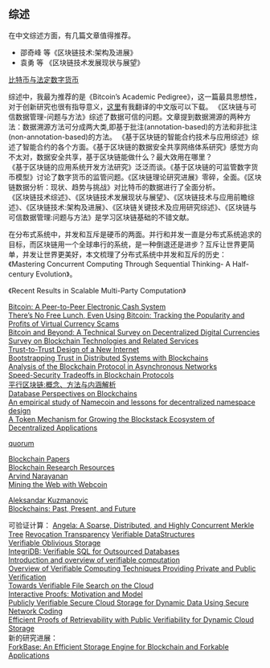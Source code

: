 ##  综述

在中文综述方面，有几篇文章值得推荐。   
+ 邵奇峰 等《区块链技术:架构及进展》
+ 袁勇 等 《区块链技术发展现状与展望》

[比特币与法定数字货币](http://www.jcr.cacrnet.org.cn:8080/mmxb/CN/article/downloadArticleFile.do?attachType=PDF&id=189)

综述中，我最为推荐的是《Bitcoin’s Academic Pedigree》，这一篇最具思想性，对于创新研究也很有指导意义，[这里](https://github.com/stone-note/articles)有我翻译的中文版可以下载。
《区块链与可信数据管理-问题与方法》综述了数据可信的问题。文章提到数据溯源的两种方法：数据溯源方法可分成两大类,即基于批注(annotation-based)的方法和非批注(non-annotation-based)的方法。
《基于区块链的智能合约技术与应用综述》综述了智能合约的各个方面。《基于区块链的数据安全共享网络体系研究》感觉方向不太对，数据安全共享，基于区块链能做什么？最大效用在哪里？   
《基于区块链的应用系统开发方法研究》泛泛而谈。《基于区块链的可监管数字货币模型》讨论了数字货币的监管问题。《区块链理论研究进展》零碎，全面。《区块链数据分析：现状、趋势与挑战》对比特币的数据进行了全面分析。    
《区块链技术综述》、《区块链技术发展现状与展望》、《区块链技术与应用前瞻综述》、《区块链技术:架构及进展》、《区块链关键技术及应用研究综述》、《区块链与可信数据管理:问题与方法》是学习区块链基础的不错文献。    


在分布式系统中，并发和互斥是硬币的两面。并行和并发一直是分布式系统追求的目标，而区块链用一个全球串行的系统，是一种倒退还是进步？互斥让世界更简单，并发让世界更美好，本文梳理了分布式系统中并发和互斥的历史：《Mastering Concurrent Computing Through Sequential Thinking- A Half-century Evolution》。

《Recent Results in Scalable Multi-Party Computation》


[Bitcoin: A Peer-to-Peer Electronic Cash System](https://bitcoin.org/bitcoin.pdf)    
[There’s No Free Lunch, Even Using Bitcoin: Tracking the Popularity and Profits of Virtual Currency Scams](https://fc15.ifca.ai/preproceedings/paper_75.pdf)   
[Bitcoin and Beyond: A Technical Survey on Decentralized Digital Currencies](https://eprint.iacr.org/2015/464.pdf)   
[Survey on Blockchain Technologies and Related Services](http://www.meti.go.jp/english/press/2016/pdf/0531_01f.pdf)   
[Trust-to-Trust Design of a New Internet](https://muneebali.com/thesis)   
[Bootstrapping Trust in Distributed Systems with Blockchains](https://www.usenix.org/system/files/login/articles/login_fall16_10_ali.pdf)   
[Analysis of the Blockchain Protocol in Asynchronous Networks](https://eprint.iacr.org/2016/454.pdf)   
[Speed-Security Tradeoffs in Blockchain Protocols](https://eprint.iacr.org/2015/1019.pdf)   
[平行区块链:概念、方法与内涵解析](http://www.aas.net.cn/CN/abstract/abstract19148.shtml)   
[Database Perspectives on Blockchains](https://arxiv.org/abs/1803.06015)   
[An empirical study of Namecoin and lessons for decentralized namespace design](http://randomwalker.info/publications/namespaces.pdf)   
[A Token Mechanism for Growing the Blockstack Ecosystem of Decentralized Applications](https://blockstack.com/tokenpaper.pdf)   


[quorum](https://github.com/jpmorganchase/quorum)

[Blockchain Papers](https://github.com/decrypto-org/blockchain-papers)   
[Blockchain Research Resources](https://docs.google.com/document/d/1J8hehbnZWzcIUMQcxMiGbjz86wDu3zDFF7UtkR0XjGE/edit#heading=h.ibfb9gi7twee)   
[Arvind Narayanan](http://randomwalker.info/)       
[Mining the Web with Webcoin](http://networks.cs.northwestern.edu/website/publications/webcoin/conext18-final22.pdf)    


[Aleksandar Kuzmanovic ](http://networks.cs.northwestern.edu/website/index-a.html)       
[Blockchains: Past, Present, and Future](https://dl.acm.org/citation.cfm?doid=3196959.3197545)

可验证计算： 
[Angela: A Sparse, Distributed, and Highly Concurrent Merkle Tree](https://people.eecs.berkeley.edu/~kubitron/courses/cs262a-F18/projects/reports/project1_report_ver3.pdf)
[Revocation Transparency](https://github.com/google/trillian/blob/master/docs/papers/RevocationTransparency.pdf)
[Verifiable DataStructures](https://github.com/google/trillian/blob/master/docs/papers/VerifiableDataStructures.pdf)   
[Verifiable Oblivious Storage](https://eprint.iacr.org/2014/153.pdf)       
[IntegriDB: Verifiable SQL for Outsourced Databases](https://user.eng.umd.edu/~cpap/published/IntegriDB.pdf)    
[Introduction and overview of verifiable computation ](https://cyber.biu.ac.il/wp-content/uploads/2017/01/1-2.pdf)     
[Overview of Verifiable Computing Techniques Providing Private and Public Verification](https://pdfs.semanticscholar.org/9e91/2a364cdbb39a25471f7040b2492586ca364f.pdf)     
[Towards Verifiable File Search on the Cloud](http://www.cs.ucf.edu/~xinwenfu/paper/Conferences/14_CNS_Towardsverifiablefilesearchonthecloud.pdf)     
[Interactive Proofs: Motivation and Model](http://people.cs.georgetown.edu/jthaler/summer-school-talk-08.pdf)     
[Publicly Verifiable Secure Cloud Storage for Dynamic Data Using Secure Network Coding](https://www.isical.ac.in/~binanda_r/publications/AsiaCCS2016.pdf)     
[Efficient Proofs of Retrievability with Public Verifiability for Dynamic Cloud Storage](https://arxiv.org/pdf/1611.03982.pdf)     
新的研究进展：     
[ForkBase: An Efficient Storage Engine for Blockchain and Forkable Applications](http://www.vldb.org/pvldb/vol11/p1137-wang.pdf)     